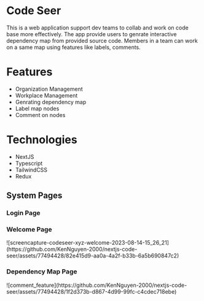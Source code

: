 <h1>Code Seer</h1>

This is a web application support dev teams to collab and work on code base more effectively. The app provide users to genrate interactive dependency map from provided source code. Members in a team can work on a same map using features like labels, comments.

# Features
<ul>
  <li>Organization Management</li>
  <li>Workplace Management</li>
  <li>Genrating dependency map</li>
  <li>Label map nodes</li>
  <li>Comment on nodes</li>
</ul>

# Technologies
<ul>
  <li>NextJS</li>
  <li>Typescript</li>
  <li>TailwindCSS</li>
  <li>Redux</li>
</ul>

## System Pages

<h3>Login Page</h3>

<h3>Welcome Page</h3>
![screencapture-codeseer-xyz-welcome-2023-08-14-15_26_21](https://github.com/KenNguyen-2000/nextjs-code-seer/assets/77494428/82e415d9-aa0a-4a2f-b33b-6a5b690847c2)

<h3>Dependency Map Page</h3>![comment_feature](https://github.com/KenNguyen-2000/nextjs-code-seer/assets/77494428/1f2d373b-d867-4d99-99fc-c4cdec718ebe)
